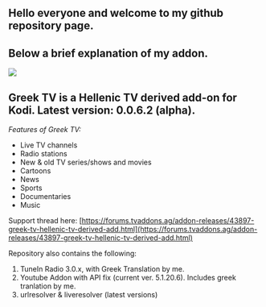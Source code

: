 ## Hello everyone and welcome to my github repository page.
## Below a brief explanation of my addon.

![](https://github.com/Twilight0/repo.twilight0/raw/master/plugin.video.greek.tv/icon.png)

## Greek TV is a Hellenic TV derived add-on for Kodi. Latest version: 0.0.6.2 (alpha).

_Features of Greek TV:_

* Live TV channels
* Radio stations
* New & old TV series/shows and movies
* Cartoons
* News
* Sports
* Documentaries
* Music

Support thread here: [https://forums.tvaddons.ag/addon-releases/43897-greek-tv-hellenic-tv-derived-add.html](https://forums.tvaddons.ag/addon-releases/43897-greek-tv-hellenic-tv-derived-add.html)

Repository also contains the following:
1. TuneIn Radio 3.0.x, with Greek Translation by me.
1. Youtube Addon with API fix (current ver. 5.1.20.6). Includes greek tranlation by me.
1. urlresolver & liveresolver (latest versions)
